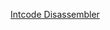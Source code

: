 [Intcode Disassembler](https://janiczek.github.io/advent-of-code/Year2019/Intcode/Disasm/?force_refresh=1)
